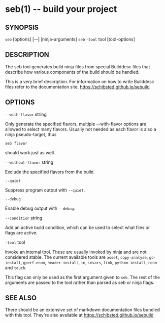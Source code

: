 seb(1) -- build your project
============================

## SYNOPSIS

`seb` [options] [--] [ninja-arguments]
`seb` `-tool` tool [tool-options]

## DESCRIPTION

The seb tool generates build.ninja files from special Builddesc files that
describe how various components of the build should be handled.

This is a very brief description. For information on how to write Builddesc
files refer to the documentation site, https://schibsted.github.io/sebuild

## OPTIONS

`--with-flavor` string

  Only generate the specified flavors, multiple --with-flavor options are
  allowed to select many flavors. Usually not needed as each flavor is also a
  ninja pseudo-target, thus

    seb flavor

  should work just as well.

`--without-flavor` string

  Exclude the specified flavors from the build.

`--quiet`

  Suppress program output with `--quiet`.

`--debug`

  Enable debug output with `--debug`.

`--condition` string

  Add an active build condition, which can be used to select what files
  or flags are active.

`-tool` tool

  Invoke an internal tool. These are usually invoked by ninja and are not
  considered stable.
  The current available tools are `asset`, `copy-analyse`, `go-install`,
  `gperf-enum`, `header-install`, `in`, `invars`, `link`, `python-install`,
  `ronn` and `touch`.

  This flag can only be used as the first argument given to `seb`. The rest of
  the arguments are passed to the tool rather than parsed as seb or ninja
  flags.

## SEE ALSO

There should be an extensive set of markdown documentation files bundled with
this tool. They're also available at https://schibsted.github.io/sebuild
